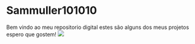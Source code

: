 # Sammuller101010
Bem vindo ao meu repositorio digital estes são alguns dos meus projetos espero que gostem!
![](https://tenor.com/pt-BR/view/the-office-gif-16946870570312365095)
